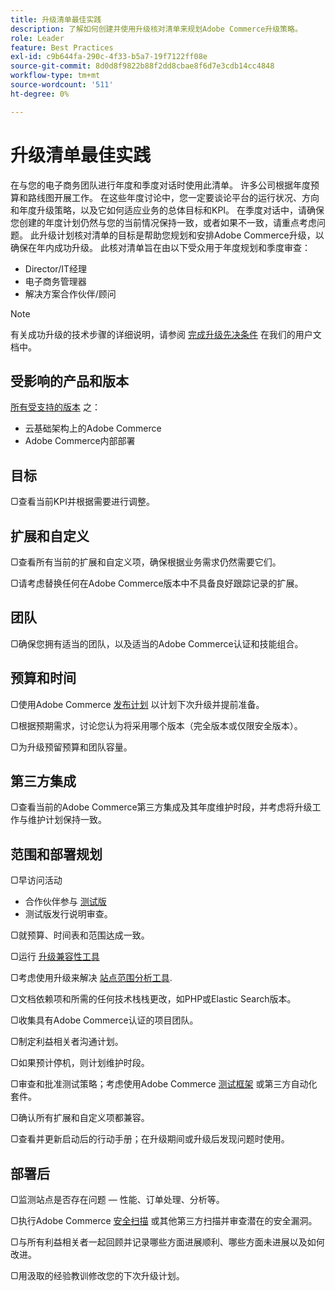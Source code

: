 ```yaml
---
title: 升级清单最佳实践
description: 了解如何创建并使用升级核对清单来规划Adobe Commerce升级策略。
role: Leader
feature: Best Practices
exl-id: c9b644fa-290c-4f33-b5a7-19f7122ff08e
source-git-commit: 8d0d8f9822b88f2dd8cbae8f6d7e3cdb14cc4848
workflow-type: tm+mt
source-wordcount: '511'
ht-degree: 0%

---
```


# 升级清单最佳实践

在与您的电子商务团队进行年度和季度对话时使用此清单。 许多公司根据年度预算和路线图开展工作。 在这些年度讨论中，您一定要谈论平台的运行状况、方向和年度升级策略，以及它如何适应业务的总体目标和KPI。 在季度对话中，请确保您创建的年度计划仍然与您的当前情况保持一致，或者如果不一致，请重点考虑问题。 此升级计划核对清单的目标是帮助您规划和安排Adobe Commerce升级，以确保在年内成功升级。 此核对清单旨在由以下受众用于年度规划和季度审查：

- Director/IT经理
- 电子商务管理器
- 解决方案合作伙伴/顾问

>[!NOTE]
>
>有关成功升级的技术步骤的详细说明，请参阅 [完成升级先决条件](../../../upgrade/prepare/prerequisites.md) 在我们的用户文档中。

## 受影响的产品和版本

[所有受支持的版本](../../../release/versions.md) 之：

- 云基础架构上的Adobe Commerce
- Adobe Commerce内部部署

## 目标

▢查看当前KPI并根据需要进行调整。

## 扩展和自定义

▢查看所有当前的扩展和自定义项，确保根据业务需求仍然需要它们。

▢请考虑替换任何在Adobe Commerce版本中不具备良好跟踪记录的扩展。

## 团队

▢确保您拥有适当的团队，以及适当的Adobe Commerce认证和技能组合。

## 预算和时间

▢使用Adobe Commerce [发布计划](../../../release/schedule.md) 以计划下次升级并提前准备。

▢根据预期需求，讨论您认为将采用哪个版本（完全版本或仅限安全版本）。

▢为升级预留预算和团队容量。

## 第三方集成

▢查看当前的Adobe Commerce第三方集成及其年度维护时段，并考虑将升级工作与维护计划保持一致。

## 范围和部署规划

▢早访问活动

- 合作伙伴参与 [测试版](../../../release/beta.md)
- 测试版发行说明审查。

▢就预算、时间表和范围达成一致。

▢运行 [升级兼容性工具](../../../upgrade/upgrade-compatibility-tool/overview.md)

▢考虑使用升级来解决 [站点范围分析工具](../../../tools/site-wide-analysis-tool/intro.md).

▢文档依赖项和所需的任何技术栈栈更改，如PHP或Elastic Search版本。

▢收集具有Adobe Commerce认证的项目团队。

▢制定利益相关者沟通计划。

▢如果预计停机，则计划维护时段。

▢审查和批准测试策略；考虑使用Adobe Commerce [测试框架](https://developer.adobe.com/commerce/testing/) 或第三方自动化套件。

▢确认所有扩展和自定义项都兼容。

▢查看并更新启动后的行动手册；在升级期间或升级后发现问题时使用。

## 部署后

▢监测站点是否存在问题 — 性能、订单处理、分析等。

▢执行Adobe Commerce [安全扫描](https://account.magento.com/scanner/dashboard/) 或其他第三方扫描并审查潜在的安全漏洞。

▢与所有利益相关者一起回顾并记录哪些方面进展顺利、哪些方面未进展以及如何改进。

▢用汲取的经验教训修改您的下次升级计划。

